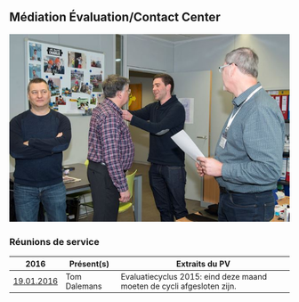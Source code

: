 ## Médiation &Eacute;valuation/Contact Center

![](Decoration.jpg "Cérémonie du 14.03.2017")

### Réunions de service

| 2016 | Présent(s) | Extraits du PV |
| --- | --- | --- |
| [19.01.2016](20160119_Staff_Divisie.pdf) | Tom Dalemans | Evaluatiecyclus 2015: eind deze maand moeten de cycli afgesloten zijn. |


